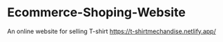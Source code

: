 # Ecommerce-Shoping-Website

An online website for selling T-shirt
https://t-shirtmechandise.netlify.app/
